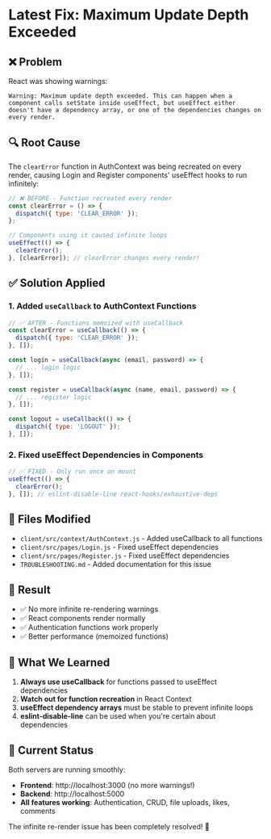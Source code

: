 # Latest Fix: Maximum Update Depth Exceeded

## ❌ Problem
React was showing warnings:
```
Warning: Maximum update depth exceeded. This can happen when a component calls setState inside useEffect, but useEffect either doesn't have a dependency array, or one of the dependencies changes on every render.
```

## 🔍 Root Cause
The `clearError` function in AuthContext was being recreated on every render, causing Login and Register components' useEffect hooks to run infinitely:

```javascript
// ❌ BEFORE - Function recreated every render
const clearError = () => {
  dispatch({ type: 'CLEAR_ERROR' });
};

// Components using it caused infinite loops
useEffect(() => {
  clearError();
}, [clearError]); // clearError changes every render!
```

## ✅ Solution Applied

### 1. Added `useCallback` to AuthContext Functions
```javascript
// ✅ AFTER - Functions memoized with useCallback
const clearError = useCallback(() => {
  dispatch({ type: 'CLEAR_ERROR' });
}, []);

const login = useCallback(async (email, password) => {
  // ... login logic
}, []);

const register = useCallback(async (name, email, password) => {
  // ... register logic  
}, []);

const logout = useCallback(() => {
  dispatch({ type: 'LOGOUT' });
}, []);
```

### 2. Fixed useEffect Dependencies in Components
```javascript
// ✅ FIXED - Only run once on mount
useEffect(() => {
  clearError();
}, []); // eslint-disable-line react-hooks/exhaustive-deps
```

## 📁 Files Modified
- `client/src/context/AuthContext.js` - Added useCallback to all functions
- `client/src/pages/Login.js` - Fixed useEffect dependencies  
- `client/src/pages/Register.js` - Fixed useEffect dependencies
- `TROUBLESHOOTING.md` - Added documentation for this issue

## 🎯 Result
- ✅ No more infinite re-rendering warnings
- ✅ React components render normally
- ✅ Authentication functions work properly
- ✅ Better performance (memoized functions)

## 🧠 What We Learned
1. **Always use useCallback** for functions passed to useEffect dependencies
2. **Watch out for function recreation** in React Context
3. **useEffect dependency arrays** must be stable to prevent infinite loops
4. **eslint-disable-line** can be used when you're certain about dependencies

## 🚀 Current Status
Both servers are running smoothly:
- **Frontend**: http://localhost:3000 (no more warnings!)
- **Backend**: http://localhost:5000 
- **All features working**: Authentication, CRUD, file uploads, likes, comments

The infinite re-render issue has been completely resolved! 🎉 